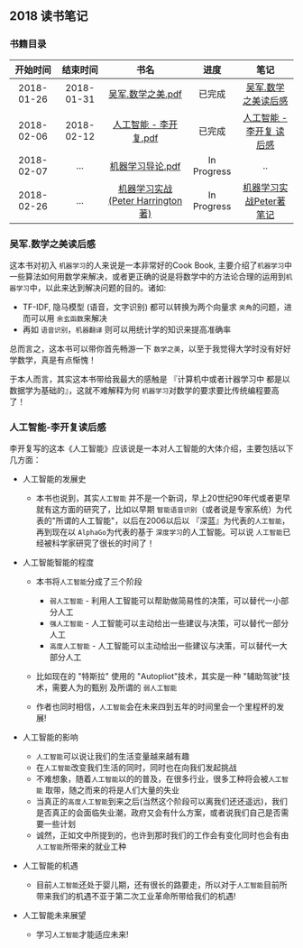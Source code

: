 ## 2018 读书笔记

### 书籍目录
| 开始时间 | 结束时间 | 书名 | 进度 | 笔记 |
| :---: |  :---: |  :---: |  :---: | :---: |
| 2018-01-26 | 2018-01-31| [吴军.数学之美.pdf](https://github.com/yorkLiu/books/blob/master/%E5%90%B4%E5%86%9B.%E6%95%B0%E5%AD%A6%E4%B9%8B%E7%BE%8E.pdf)| 已完成 | [吴军.数学之美读后感](#吴军.数学之美读后感)|
| 2018-02-06| 2018-02-12 | [人工智能 - 李开复.pdf](https://github.com/yorkLiu/books/blob/master/%E4%BA%BA%E5%B7%A5%E6%99%BA%E8%83%BD%20-%20%E6%9D%8E%E5%BC%80%E5%A4%8D.pdf) | 已完成| [人工智能 - 李开复 读后感](#人工智能-李开复读后感)|
| 2018-02-07 | ...  | [机器学习导论.pdf](https://github.com/yorkLiu/books/blob/master/%E6%9C%BA%E5%99%A8%E5%AD%A6%E4%B9%A0%E5%AF%BC%E8%AE%BA.pdf)| In Progress | ..|
|2018-02-26| ...| [机器学习实战(Peter Harrington 著)](https://github.com/yorkLiu/books/blob/master/%E6%9C%BA%E5%99%A8%E5%AD%A6%E4%B9%A0%E5%AE%9E%E6%88%98(Peter%20Harrington%20%E8%91%97%2C%E5%8D%95%E9%A1%B5).pdf) | In Progress|[机器学习实战Peter著 笔记](机器学习实战Peter著-笔记/README.md) |






### 吴军.数学之美读后感
这本书对初入 `机器学习`的人来说是一本非常好的Cook Book, 主要介绍了`机器学习`中一些算法如何用数学来解决，或者更正确的说是将数学中的方法论合理的运用到`机器学习`中，以此来达到解决问题的目的。诸如:
* TF-IDF, 隐马模型 (语音，文字识别) 都可以转换为两个向量求 `夹角`的问题，进而可以用 `余玄函数`来解决
* 再如 `语音识别`，`机器翻译` 则可以用统计学的知识来提高准确率

总而言之，这本书可以带你首先畅游一下 `数学之美`，以至于我觉得大学时没有好好学数学，真是有点惭愧！

于本人而言，其实这本书带给我最大的感触是 『计算机中或者计器学习中 都是以数据学为基础的』，这就不难解释为何 `机器学习`对数学的要求要比传统编程要高了！


### 人工智能-李开复读后感
李开复写的这本《人工智能》应该说是一本对人工智能的大体介绍，主要包括以下几方面：
* 人工智能的发展史
  - 本书也说到，其实`人工智能` 并不是一个新词，早上20世纪90年代或者更早就有这方面的研究了，比如以早期 `智能语音识别`（或者说是专家系统）为代表的"所谓的人工智能"，以后在2006以后以 『深蓝』为代表的`人工智能`，再到现在以 `AlphaGo`为代表的基于 `深度学习`的人工智能。可以说 `人工智能`已经被科学家研究了很长的时间了！
* 人工智能智能的程度
  - 本书将`人工智能`分成了三个阶段
    * `弱人工智能` - 利用人工智能可以帮助做简易性的决策，可以替代一小部分人工
    * `强人工智能` - 人工智能可以主动给出一些建议与决策，可以替代一部分人工
    * `高度人工智能` - 人工智能可以主动给出一些建议与决策，可以替代一大部分人工

  - 比如现在的 "特斯拉" 使用的 "Autopliot"技术，其实是一种 "辅助驾驶"技术，需要人为的甄别 及所谓的 `弱人工智能`
  - 作者也同时相信，`人工智能`会在未来四到五年的时间里会一个里程杯的发展!
* 人工智能的影响
  - `人工智能`可以说让我们的生活变量越来越有趣
  - 在`人工智能`改变我们生活的同时，同时也在向我们发起挑战
  - 不难想象，随着`人工智能`以的的普及，在很多行业，很多工种将会被`人工智能` 取带，随之而来的将是人们大量的失业
  - 当真正的`高度人工智能`到来之后(当然这个阶段可以离我们还还遥远)，我们是否真正的会面临失业潮，政府又会有什么方案，或者说我们自己是否需要一些计划
  - 诚然，正如文中所提到的，也许到那时我们的工作会有变化同时也会有由`人工智能`所带来的就业工种

* 人工智能的机遇
  - 目前`人工智能`还处于婴儿期，还有很长的路要走，所以对于`人工智能`目前所带来我们的机遇不亚于第二次工业革命所带给我们的机遇!

* 人工智能未来展望
  - 学习`人工智能`才能适应未来!
